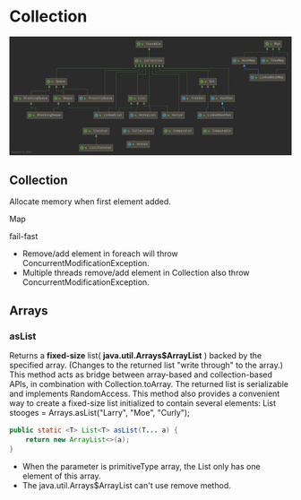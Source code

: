 # Collection



![Collection](../images/Collection.png)



## Collection

Allocate  memory when first element added.



Map



fail-fast

- Remove/add element in foreach will throw ConcurrentModificationException.
- Multiple threads remove/add element in Collection also throw ConcurrentModificationException.

## Arrays



### asList

Returns a **fixed-size** list( **java.util.Arrays$ArrayList** ) backed by the specified array. (Changes to the returned list "write through" to the array.) This method acts as bridge between array-based and collection-based APIs, in combination with Collection.toArray. The returned list is serializable and implements RandomAccess.
This method also provides a convenient way to create a fixed-size list initialized to contain several elements:
           List<String> stooges = Arrays.asList("Larry", "Moe", "Curly");

```java
public static <T> List<T> asList(T... a) {
    return new ArrayList<>(a);
}
```

- When the parameter is primitiveType array, the List only has one element of this array.
- The  java.util.Arrays$ArrayList can't use remove method.






